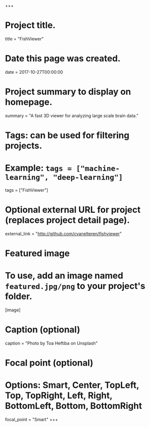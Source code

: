 +++
# Project title.
title = "FishViewer"

# Date this page was created.
date = 2017-10-27T00:00:00

# Project summary to display on homepage.
summary = "A fast 3D viewer for analyzing large scale brain data."

# Tags: can be used for filtering projects.
# Example: `tags = ["machine-learning", "deep-learning"]`
tags = ["FishViewer"]

# Optional external URL for project (replaces project detail page).
external_link = "http://github.com/cvanelteren/fishviewer"

# Featured image
# To use, add an image named `featured.jpg/png` to your project's folder.
[image]
  # Caption (optional)
  caption = "Photo by Toa Heftiba on Unsplash"

  # Focal point (optional)
  # Options: Smart, Center, TopLeft, Top, TopRight, Left, Right, BottomLeft, Bottom, BottomRight
  focal_point = "Smart"
+++
